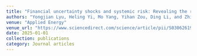 ```yaml
---
title: "Financial uncertainty shocks and systemic risk: Revealing the risk spillover from the oil market to the stock market"
authors: "Yongjian Lyu, Heling Yi, Mo Yang, Yihan Zou, Ding Li, and Zhilong Qin"
venue: "Applied Energy"
venue_url: "https://www.sciencedirect.com/science/article/pii/S0306261925000418"
date: 2025-01-01
collection: publications
category: Journal articles
---
```

